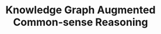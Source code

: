 ---
layout: page
title: Knowledge Graph Augmented Common-sense Reasoning
description: Developed a Knowledge Graph supported deep learning model to answer MCQ based Commonsense Questions. Used an architecture based on GCN-LSTM-HPA to obtain a accuracy of 40% as compared to that of human evaluation.
img: assets/img/kg_commonsense_qa.png
importance: -3
category: academic
---